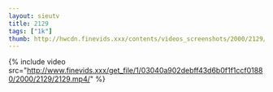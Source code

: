 ```yaml
--- 
layout: sieutv
title: 2129
tags: ["1k"]
thumb: http://hwcdn.finevids.xxx/contents/videos_screenshots/2000/2129/preview.mp4.jpg
---
```

{% include video src="http://www.finevids.xxx/get_file/1/03040a902debff43d6b0f1f1ccf01880/2000/2129/2129.mp4/" %} 
